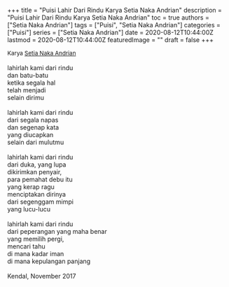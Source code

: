 +++
title = "Puisi Lahir Dari Rindu Karya Setia Naka Andrian"
description = "Puisi Lahir Dari Rindu Karya Setia Naka Andrian"
toc = true
authors = ["Setia Naka Andrian"]
tags = ["Puisi", "Setia Naka Andrian"]
categories = ["Puisi"]
series = ["Setia Naka Andrian"]
date = 2020-08-12T10:44:00Z
lastmod = 2020-08-12T10:44:00Z
featuredImage = ""
draft = false
+++

<div style="text-align: justify;">
<div style="font-size: small;">Karya <a href="/authors/setia-naka-andrian/" target="_blank">Setia Naka Andrian</a></div><br />
lahirlah kami dari rindu<br />
dan batu-batu<br />
ketika segala hal<br />
telah menjadi<br />
selain dirimu<br />
<br />
lahirlah kami dari rindu<br />
dari segala napas<br />
dan segenap kata<br />
yang diucapkan<br />
selain dari mulutmu<br />
<br />
lahirlah kami dari rindu<br />
dari duka, yang lupa<br />
dikirimkan penyair,<br />
para pemahat debu itu<br />
yang kerap ragu<br />
menciptakan dirinya<br />
dari segenggam mimpi<br />
yang lucu-lucu<br />
<br />
lahirlah kami dari rindu<br />
dari peperangan yang maha benar<br />
yang memilih pergi,<br />
mencari tahu<br />
di mana kadar iman<br />
di mana kepulangan panjang<br />
<br />
Kendal, November 2017</div>
